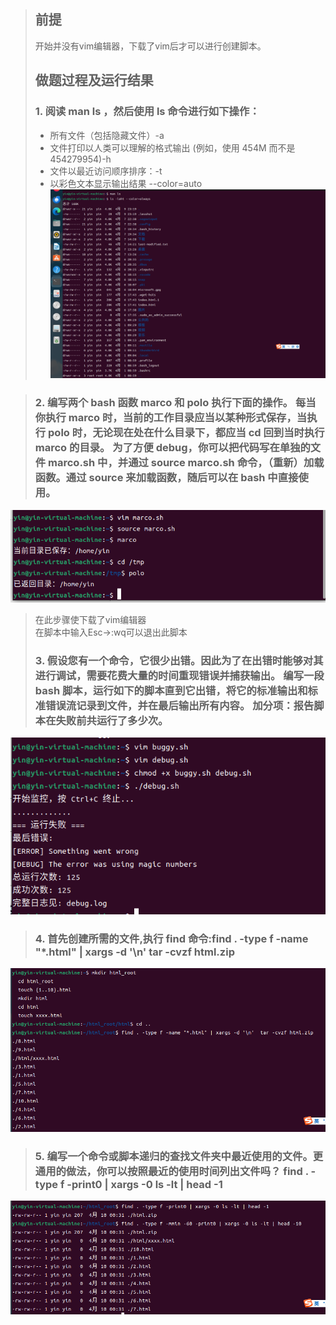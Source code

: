 > ## 前提
>
>开始并没有vim编辑器，下载了vim后才可以进行创建脚本。
> 
> ## 做题过程及运行结果
>
> ### 1. 阅读 man ls ，然后使用 ls 命令进行如下操作：
>
> - 所有文件（包括隐藏文件）-a
> - 文件打印以人类可以理解的格式输出 (例如，使用 454M 而不是 454279954)-h
> - 文件以最近访问顺序排序：-t
> - 以彩色文本显示输出结果 --color=auto
![img1](./img/img1.png)

> ### 2. 编写两个 bash 函数 marco 和 polo 执行下面的操作。 每当你执行 marco 时，当前的工作目录应当以某种形式保存，当执行 polo 时，无论现在处在什么目录下，都应当 cd 回到当时执行 marco 的目录。 为了方便 debug，你可以把代码写在单独的文件 marco.sh 中，并通过 source marco.sh 命令，（重新）加载函数。通过 source 来加载函数，随后可以在 bash 中直接使用。
![img2](./img/img2.png)
> 在此步骤使下载了vim编辑器  
> 在脚本中输入Esc->:wq可以退出此脚本
> 
> ### 3. 假设您有一个命令，它很少出错。因此为了在出错时能够对其进行调试，需要花费大量的时间重现错误并捕获输出。 编写一段 bash 脚本，运行如下的脚本直到它出错，将它的标准输出和标准错误流记录到文件，并在最后输出所有内容。 加分项：报告脚本在失败前共运行了多少次。
>
![img3](./img/img3.png)
>
> ### 4. 首先创建所需的文件,执行 find 命令:find . -type f -name "*.html" | xargs -d '\n'  tar -cvzf html.zip
>
![img4](./img/img4.png)
>
>### 5. 编写一个命令或脚本递归的查找文件夹中最近使用的文件。更通用的做法，你可以按照最近的使用时间列出文件吗？ find . -type f -print0 | xargs -0 ls -lt | head -1
>
![img5](./img/img5.png)
